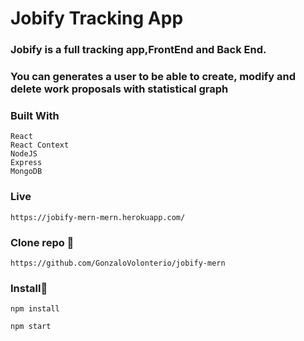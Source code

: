 # Jobify Tracking App

### Jobify is a full tracking app,FrontEnd and Back End.
### You can generates a user to be able to create, modify and delete work proposals with statistical graph 

### Built With

```
React
React Context
NodeJS
Express
MongoDB

```
### Live

```
https://jobify-mern-mern.herokuapp.com/

```
### Clone repo 🔧

```
https://github.com/GonzaloVolonterio/jobify-mern

```
### Install🔧

```
npm install
```

```
npm start
```

